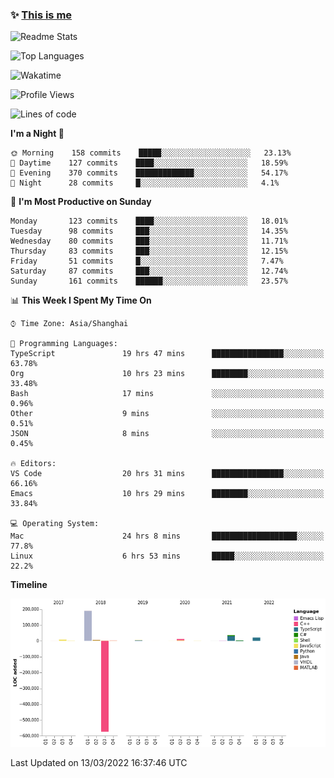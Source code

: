 <!--

**icyzeroice/icyzeroice** is a ✨ _special_ ✨ repository because its `README.md` (this file) appears on your GitHub profile.

Here are some ideas to get you started:

- 🔭 I’m currently working on ...
- 🌱 I’m currently learning ...
- 👯 I’m looking to collaborate on ...
- 🤔 I’m looking for help with ...
- 💬 Ask me about ...
- 📫 How to reach me: ...
- 😄 Pronouns: ...
- ⚡ Fun fact: ...

-->

### ✨ [This is me](https://shakugan.fandom.com/wiki/Serment)

![Readme Stats](https://github-readme-stats.vercel.app/api?username=icyzeroice)

![Top Languages](https://github-readme-stats.vercel.app/api/top-langs/?username=icyzeroice&exclude_repo=scutie2015-digimon&layout=compact&langs_count=5)

![Wakatime](https://github-readme-stats.vercel.app/api/wakatime?username=icyzeroice)

<!--START_SECTION:waka-->
![Profile Views](http://img.shields.io/badge/Profile%20Views-2-blue)

![Lines of code](https://img.shields.io/badge/From%20Hello%20World%20I%27ve%20Written--290%20Thousand%20lines%20of%20code-blue)

**I'm a Night 🦉** 

```text
🌞 Morning    158 commits    █████░░░░░░░░░░░░░░░░░░░░   23.13% 
🌆 Daytime    127 commits    ████░░░░░░░░░░░░░░░░░░░░░   18.59% 
🌃 Evening    370 commits    █████████████░░░░░░░░░░░░   54.17% 
🌙 Night      28 commits     █░░░░░░░░░░░░░░░░░░░░░░░░   4.1%

```
📅 **I'm Most Productive on Sunday** 

```text
Monday       123 commits    ████░░░░░░░░░░░░░░░░░░░░░   18.01% 
Tuesday      98 commits     ███░░░░░░░░░░░░░░░░░░░░░░   14.35% 
Wednesday    80 commits     ███░░░░░░░░░░░░░░░░░░░░░░   11.71% 
Thursday     83 commits     ███░░░░░░░░░░░░░░░░░░░░░░   12.15% 
Friday       51 commits     █░░░░░░░░░░░░░░░░░░░░░░░░   7.47% 
Saturday     87 commits     ███░░░░░░░░░░░░░░░░░░░░░░   12.74% 
Sunday       161 commits    ██████░░░░░░░░░░░░░░░░░░░   23.57%

```


📊 **This Week I Spent My Time On** 

```text
⌚︎ Time Zone: Asia/Shanghai

💬 Programming Languages: 
TypeScript               19 hrs 47 mins      ████████████████░░░░░░░░░   63.78% 
Org                      10 hrs 23 mins      ████████░░░░░░░░░░░░░░░░░   33.48% 
Bash                     17 mins             ░░░░░░░░░░░░░░░░░░░░░░░░░   0.96% 
Other                    9 mins              ░░░░░░░░░░░░░░░░░░░░░░░░░   0.51% 
JSON                     8 mins              ░░░░░░░░░░░░░░░░░░░░░░░░░   0.45%

🔥 Editors: 
VS Code                  20 hrs 31 mins      ████████████████░░░░░░░░░   66.16% 
Emacs                    10 hrs 29 mins      ████████░░░░░░░░░░░░░░░░░   33.84%

💻 Operating System: 
Mac                      24 hrs 8 mins       ███████████████████░░░░░░   77.8% 
Linux                    6 hrs 53 mins       █████░░░░░░░░░░░░░░░░░░░░   22.2%

```

**Timeline**

![Chart not found](https://raw.githubusercontent.com/icyzeroice/icyzeroice/main/charts/bar_graph.png) 


 Last Updated on 13/03/2022 16:37:46 UTC
<!--END_SECTION:waka-->

<!--

### Related
- https://github.com/abhisheknaiidu/awesome-github-profile-readme
- https://github.com/coderjojo/creative-profile-readme
- https://github.com/elangosundar/awesome-README-templates
- https://github.com/durgeshsamariya/awesome-github-profile-readme-templates
- https://github.com/anmol098/waka-readme-stats

-->
